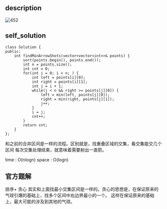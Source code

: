 ## description
![452](https://github.com/ethan686/leetcode/assets/73508499/c09cf775-2b0a-4738-888c-64fea2db4a9f)
## self_solution
```
class Solution {
public:
    int findMinArrowShots(vector<vector<int>>& points) {
        sort(points.begin(), points.end());
        int n = points.size();
        int cnt = 0;
        for(int i = 0; i < n; ) {
            int left = points[i][0];
            int right = points[i][1];
            int j = i + 1;
            while(j < n && right >= points[j][0]) {
                left = min(left, points[j][0]);
                right = min(right, points[j][1]);
                j++;
            }
            i = j;
            cnt++;
        }
        return cnt;
    }
};
```
和之前的合并区间是一样的流程。区别就是，找重叠区域的交集，看交集能交几个区间
每次交集处理结束，就意味着需要射出一直箭。

time : O(nlogn)
space : O(logn)

## 官方题解
排序+ 贪心
其实和上面找最小交集区间是一样的。贪心的思想是，在保证原来的气球引爆的基础上，找多个区间中右边界最小的一个。
这样在保证原来的基础上，最大可能的涉及到其他的气球。
